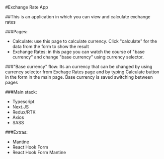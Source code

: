 #Exchange Rate App

##This is an application in which you can view and calculate exchange rates

###Pages:

- Calculate: use this page to calculate currency. Click "calculate" for the data from the form to show the result
- Exchange Rates: in this page you can watch the course of "base currency" and change "base currency" using currency selector.

###"Base currency" flow:
Its an currency that can be changed by using currency selector from Exchage Rates page and by typing Calculate button in the form in the main page. Base currency is saved switching between pages

###Main stack:

- Typescript
- Next.JS
- Redux/RTK
- Axios
- SASS

###Extras:

- Mantine
- React Hook Form
- React Hook Form Mantine
